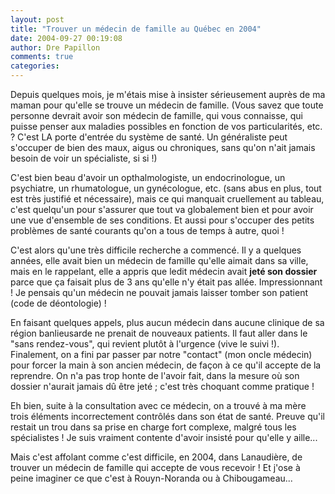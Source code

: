 ```yaml
---
layout: post
title: "Trouver un médecin de famille au Québec en 2004"
date: 2004-09-27 00:19:08
author: Dre Papillon
comments: true
categories: 
---
```



Depuis quelques mois, je m'étais mise à insister sérieusement auprès de ma maman pour qu'elle se trouve un médecin de famille.  (Vous savez que toute personne devrait avoir son médecin de famille, qui vous connaisse, qui puisse penser aux maladies possibles en fonction de vos particularités, etc. ?  C'est LA porte d'entrée du système de santé.  Un généraliste peut s'occuper de bien des maux, aigus ou chroniques, sans qu'on n'ait jamais besoin de voir un spécialiste, si si !)

C'est bien beau d'avoir un opthalmologiste, un endocrinologue, un psychiatre, un rhumatologue, un gynécologue, etc. (sans abus en plus, tout est très justifié et nécessaire), mais ce qui manquait cruellement au tableau, c'est quelqu'un pour s'assurer que tout va globalement bien et pour avoir une vue d'ensemble de ses conditions.  Et aussi pour s'occuper des petits problèmes de santé courants qu'on a tous de temps à autre, quoi !

C'est alors qu'une très difficile recherche a commencé.  Il y a quelques années, elle avait bien un médecin de famille qu'elle aimait dans sa ville, mais en le rappelant, elle a appris que ledit médecin avait **jeté son dossier** parce que ça faisait plus de 3 ans qu'elle n'y était pas allée.  Impressionnant  !  Je pensais qu'un médecin ne pouvait jamais laisser tomber son patient (code de déontologie) !

En faisant quelques appels, plus aucun médecin dans aucune clinique de sa région banlieusarde ne prenait de nouveaux patients.  Il faut aller dans le "sans rendez-vous", qui revient plutôt à l'urgence (vive le suivi !).  Finalement, on a fini par passer par notre "contact" (mon oncle médecin) pour forcer la main à son ancien médecin, de façon à ce qu'il accepte de la reprendre.  On n'a pas trop honte de l'avoir fait, dans la mesure où son dossier n'aurait jamais dû être jeté ; c'est très choquant comme pratique !

Eh bien, suite à la consultation avec ce médecin, on a trouvé à ma mère trois éléments incorrectement contrôlés dans son état de santé.  Preuve qu'il restait un trou dans sa prise en charge fort complexe, malgré tous les spécialistes !  Je suis vraiment contente d'avoir insisté pour qu'elle y aille...

Mais c'est affolant comme c'est difficile, en 2004, dans Lanaudière, de trouver un médecin de famille qui accepte de vous recevoir !  Et j'ose à peine imaginer ce que c'est à Rouyn-Noranda ou à Chibougameau...